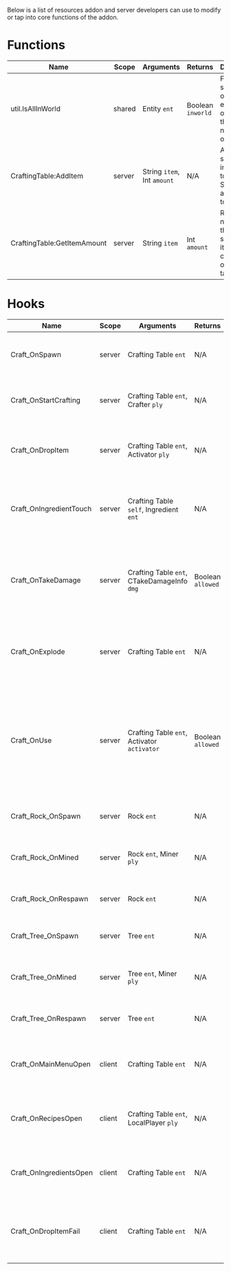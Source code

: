 Below is a list of resources addon and server developers can use to modify or tap into core functions of the addon.

# Functions
| Name | Scope | Arguments | Returns | Description |
|------|-------|-----------|---------|-------------|
|util.IsAllInWorld|shared|Entity `ent`|Boolean `inworld`|Function to see if part of the entity is outside of the world, not just it's origin.|
|CraftingTable:AddItem|server|String `item`, Int `amount`|N/A|Add the specified ingredient to the table. Set amount as negative to subtract.|
|CraftingTable:GetItemAmount|server|String `item`|Int `amount`|Returns the number of the specified item currently on the table.|

# Hooks
| Name | Scope | Arguments | Returns | Description |
|------|-------|-----------|---------|-------------|
|Craft_OnSpawn|server|Crafting Table `ent`|N/A|Gets called when the crafting table first spawns.|
|Craft_OnStartCrafting|server|Crafting Table `ent`, Crafter `ply`|N/A|Gets called when a player starts crafting an item.|
|Craft_OnDropItem|server|Crafting Table `ent`, Activator `ply`|N/A|Gets called when a player successfully drops an item.|
|Craft_OnIngredientTouch|server|Crafting Table `self`, Ingredient `ent`|N/A|Gets called when an ingredient touches the table and gets put into it.|
|Craft_OnTakeDamage|server|Crafting Table `ent`, CTakeDamageInfo `dmg`|Boolean `allowed`|Gets called when the table takes damage. Returns whether or not the table can take damage.|
|Craft_OnExplode|server|Crafting Table `ent`|N/A|Gets called when the table explodes after its health reaches 0.|
|Craft_OnUse|server|Crafting Table `ent`, Activator `activator`|Boolean `allowed`|Gets called when a player presses their use key on the table. Returns whether or not the player can use the table.|
|Craft_Rock_OnSpawn|server|Rock `ent`|N/A|Gets called when the rock first spawns.|
|Craft_Rock_OnMined|server|Rock `ent`, Miner `ply`|N/A|Gets called when a player mines the rock.|
|Craft_Rock_OnRespawn|server|Rock `ent`|N/A|Gets called when the rock respawns.|
|Craft_Tree_OnSpawn|server|Tree `ent`|N/A|Gets called when the tree first spawns.|
|Craft_Tree_OnMined|server|Tree `ent`, Miner `ply`|N/A|Gets called when a player mines the tree.|
|Craft_Tree_OnRespawn|server|Tree `ent`|N/A|Gets called when the tree respawns.|
|Craft_OnMainMenuOpen|client|Crafting Table `ent`|N/A|Gets called when the main crafting menu is drawn.|
|Craft_OnRecipesOpen|client|Crafting Table `ent`, LocalPlayer `ply`|N/A|Gets called when the crafting recipes menu is drawn.|
|Craft_OnIngredientsOpen|client|Crafting Table `ent`|N/A|Gets called when the crafting ingredients menu is drawn.|
|Craft_OnDropItemFail|client|Crafting Table `ent`|N/A|Gets called when an attempt to drop an ingredient from the table fails.|
